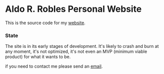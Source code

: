 # Aldo R. Robles Personal Website

This is the source code for my <a href="https://roblesdotdev.fly.dev/" target="_blank">website</a>.

### State

The site is in its early stages of development. It's likely to crash and burn at
any moment, it's not optimized, it's not even an MVP (minimum viable product)
for what it wants to be.

if you need to contact me please send an [email](mailto:robles.contactme@gmail.com).
